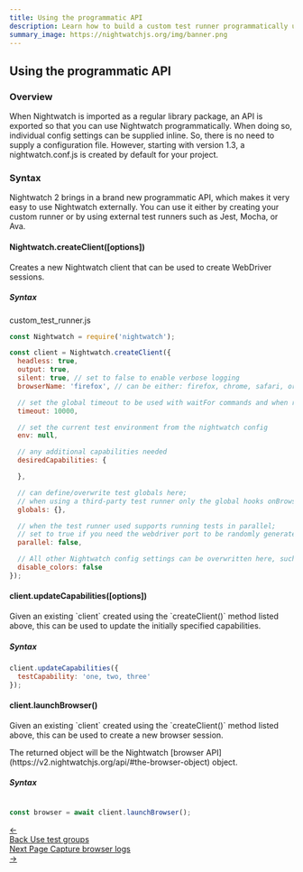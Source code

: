 ```yaml
---
title: Using the programmatic API
description: Learn how to build a custom test runner programmatically using Nightwatch APIs
summary_image: https://nightwatchjs.org/img/banner.png
---
```


## Using the programmatic API

### Overview

When Nightwatch is imported as a regular library package, an API is exported so that you can use Nightwatch programmatically. When doing so, individual config settings can be supplied inline. So, there is no need to supply a configuration file. However, starting with version 1.3, a nightwatch.conf.js is created by default for your project.

### Syntax

Nightwatch 2 brings in a brand new programmatic API, which makes it very easy to use Nightwatch externally. You can use it either by creating your custom runner or by using external test runners such as Jest, Mocha, or Ava.

#### Nightwatch.createClient([options])

  Creates a new Nightwatch client that can be used to create WebDriver sessions.

##### Syntax

custom_test_runner.js

```js
const Nightwatch = require('nightwatch');

const client = Nightwatch.createClient({
  headless: true,
  output: true,
  silent: true, // set to false to enable verbose logging
  browserName: 'firefox', // can be either: firefox, chrome, safari, or edge

  // set the global timeout to be used with waitFor commands and when retrying assertions/expects
  timeout: 10000,

  // set the current test environment from the nightwatch config
  env: null,

  // any additional capabilities needed
  desiredCapabilities: {

  },

  // can define/overwrite test globals here;
  // when using a third-party test runner only the global hooks onBrowserNavigate/onBrowserQuit are supported
  globals: {},

  // when the test runner used supports running tests in parallel;
  // set to true if you need the webdriver port to be randomly generated
  parallel: false,

  // All other Nightwatch config settings can be overwritten here, such as:
  disable_colors: false
});

```

#### client.updateCapabilities([options])

  <p>Given an existing `client` created using the `createClient()` method listed above, this can be used to update the initially specified capabilities.</p>

##### Syntax

```js
client.updateCapabilities({
  testCapability: 'one, two, three'
});
```

#### client.launchBrowser()

  <p>Given an existing `client` created using the `createClient()` method listed above, this can be used to create a new browser session.</p>
<p>The returned object will be the Nightwatch [browser API](https://v2.nightwatchjs.org/api/#the-browser-object) object.</p>

##### Syntax

```js

const browser = await client.launchBrowser();
```

 <div class="doc-pagination pt-40">
  <div class="previous">
    <a href="/guide/running-tests/using-with-test-groups.html">
      <span>←</span>
        <div class="d-flex flex-column">
          <span class="smallT">Back</span>
          <span class="bigT">Use test groups</span>
        </div>
    </a>
  </div>
  <div class="next">
    <a href="/guide/running-tests/capture-console-messages.html">
        <div class="d-flex flex-column">
          <span class="smallT">Next Page</span>
          <span class="bigT">Capture browser logs</span>
        </div>
        <span>→</span>
    </a>
  </div>
</div>
